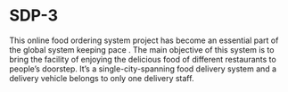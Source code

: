 # SDP-3
This online food ordering system project has become an essential part of the global system keeping pace . The main objective of this system is to bring the facility of enjoying the delicious food of different restaurants to people’s doorstep. It’s a single-city-spanning food delivery system and a delivery vehicle belongs to only one delivery staff.
